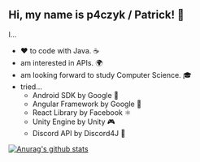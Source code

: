 ## Hi, my name is p4czyk / Patrick! 👋

I...
 - ❤️ to code with Java. ☕
 - am interested in APIs. 🌍
 - am looking forward to study Computer Science. 🎓
 - tried...
    - Android SDK by Google 📱
    - Angular Framework by Google 🍎
    - React Library by Facebook ⚛️
    - Unity Engine by Unity 🎮
    - Discord API by Discord4J 🎤

[![Anurag's github stats](https://github-readme-stats.vercel.app/api?username=p4czyk)](https://github.com/anuraghazra/github-readme-stats)
